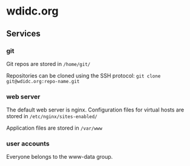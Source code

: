 # wdidc.org

## Services

### git

Git repos are stored in `/home/git/`

Repositories can be cloned using the SSH protocol: `git clone git@wdidc.org:repo-name.git`

### web server

The default web server is nginx. Configuration files for virtual hosts
are stored in `/etc/nginx/sites-enabled/`

Application files are stored in `/var/www`

### user accounts

Everyone belongs to the www-data group.
